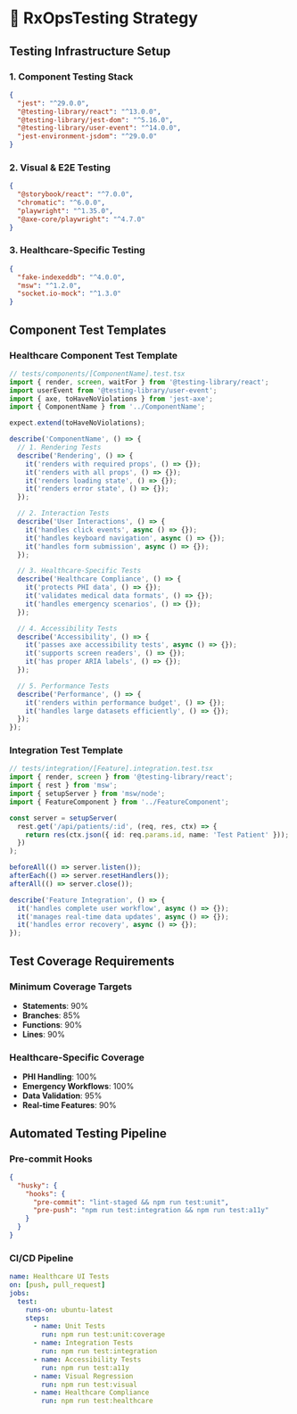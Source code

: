 # 🧪 RxOpsTesting Strategy

## Testing Infrastructure Setup

### **1. Component Testing Stack**
```json
{
  "jest": "^29.0.0",
  "@testing-library/react": "^13.0.0", 
  "@testing-library/jest-dom": "^5.16.0",
  "@testing-library/user-event": "^14.0.0",
  "jest-environment-jsdom": "^29.0.0"
}
```

### **2. Visual & E2E Testing**
```json
{
  "@storybook/react": "^7.0.0",
  "chromatic": "^6.0.0",
  "playwright": "^1.35.0",
  "@axe-core/playwright": "^4.7.0"
}
```

### **3. Healthcare-Specific Testing**
```json
{
  "fake-indexeddb": "^4.0.0",
  "msw": "^1.2.0",
  "socket.io-mock": "^1.3.0"
}
```

## Component Test Templates

### **Healthcare Component Test Template**
```typescript
// tests/components/[ComponentName].test.tsx
import { render, screen, waitFor } from '@testing-library/react';
import userEvent from '@testing-library/user-event';
import { axe, toHaveNoViolations } from 'jest-axe';
import { ComponentName } from '../ComponentName';

expect.extend(toHaveNoViolations);

describe('ComponentName', () => {
  // 1. Rendering Tests
  describe('Rendering', () => {
    it('renders with required props', () => {});
    it('renders with all props', () => {});
    it('renders loading state', () => {});
    it('renders error state', () => {});
  });

  // 2. Interaction Tests  
  describe('User Interactions', () => {
    it('handles click events', async () => {});
    it('handles keyboard navigation', async () => {});
    it('handles form submission', async () => {});
  });

  // 3. Healthcare-Specific Tests
  describe('Healthcare Compliance', () => {
    it('protects PHI data', () => {});
    it('validates medical data formats', () => {});
    it('handles emergency scenarios', () => {});
  });

  // 4. Accessibility Tests
  describe('Accessibility', () => {
    it('passes axe accessibility tests', async () => {});
    it('supports screen readers', () => {});
    it('has proper ARIA labels', () => {});
  });

  // 5. Performance Tests
  describe('Performance', () => {
    it('renders within performance budget', () => {});
    it('handles large datasets efficiently', () => {});
  });
});
```

### **Integration Test Template**
```typescript
// tests/integration/[Feature].integration.test.tsx
import { render, screen } from '@testing-library/react';
import { rest } from 'msw';
import { setupServer } from 'msw/node';
import { FeatureComponent } from '../FeatureComponent';

const server = setupServer(
  rest.get('/api/patients/:id', (req, res, ctx) => {
    return res(ctx.json({ id: req.params.id, name: 'Test Patient' }));
  })
);

beforeAll(() => server.listen());
afterEach(() => server.resetHandlers());
afterAll(() => server.close());

describe('Feature Integration', () => {
  it('handles complete user workflow', async () => {});
  it('manages real-time data updates', async () => {});
  it('handles error recovery', async () => {});
});
```

## Test Coverage Requirements

### **Minimum Coverage Targets**
- **Statements**: 90%
- **Branches**: 85%
- **Functions**: 90%
- **Lines**: 90%

### **Healthcare-Specific Coverage**
- **PHI Handling**: 100%
- **Emergency Workflows**: 100%
- **Data Validation**: 95%
- **Real-time Features**: 90%

## Automated Testing Pipeline

### **Pre-commit Hooks**
```json
{
  "husky": {
    "hooks": {
      "pre-commit": "lint-staged && npm run test:unit",
      "pre-push": "npm run test:integration && npm run test:a11y"
    }
  }
}
```

### **CI/CD Pipeline**
```yaml
name: Healthcare UI Tests
on: [push, pull_request]
jobs:
  test:
    runs-on: ubuntu-latest
    steps:
      - name: Unit Tests
        run: npm run test:unit:coverage
      - name: Integration Tests  
        run: npm run test:integration
      - name: Accessibility Tests
        run: npm run test:a11y
      - name: Visual Regression
        run: npm run test:visual  
      - name: Healthcare Compliance
        run: npm run test:healthcare
```
